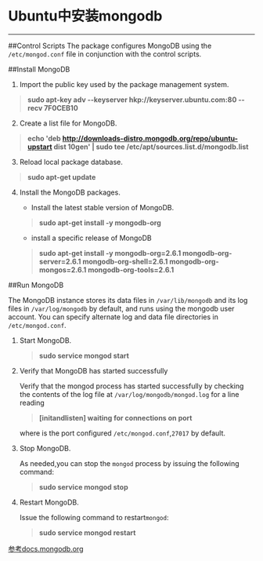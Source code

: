 # Ubuntu中安装mongodb

------
##Control Scripts
The package configures MongoDB using the `/etc/mongod.conf` file in conjunction with the control scripts.

##Install MongoDB

1. Import the public key used by the package management system.

  >**sudo apt-key adv --keyserver hkp://keyserver.ubuntu.com:80 --recv 7F0CEB10**

2. Create a list file for MongoDB.

  >**echo 'deb http://downloads-distro.mongodb.org/repo/ubuntu-upstart dist 10gen' | sudo tee /etc/apt/sources.list.d/mongodb.list**

 3. Reload local package database.
 
 >**sudo apt-get update**

 4. Install the MongoDB packages.
 
     * Install the latest stable version of MongoDB.
     
     >**sudo apt-get install -y mongodb-org**
     
     * install a specific release of MongoDB
     
     >**sudo apt-get install -y mongodb-org=2.6.1 mongodb-org-server=2.6.1 mongodb-org-shell=2.6.1 mongodb-org-mongos=2.6.1 mongodb-org-tools=2.6.1**

##Run MongoDB

The MongoDB instance stores its data files in `/var/lib/mongodb` and its log files in `/var/log/mongodb` by default, and runs using the mongodb user account. You can specify alternate log and data file directories in `/etc/mongod.conf`.

1. Start MongoDB.

    >**sudo service mongod start**

2. Verify that MongoDB has started successfully

     Verify that the mongod process has started successfully by checking the contents of the log file at `/var/log/mongodb/mongod.log` for a line reading

     >**[initandlisten] waiting for connections on port <port>**

     where <port> is the port configured `/etc/mongod.conf`,`27017` by default.

3. Stop MongoDB.

    As needed,you can stop the `mongod` process by issuing the following command:
    
    >**sudo service mongod stop**
    
4. Restart MongoDB.
    
    Issue the following command to restart`mongod`:
    
    >**sudo service mongod restart**


[参考docs.mongodb.org](http://docs.mongodb.org/manual/tutorial/install-mongodb-on-ubuntu/)

